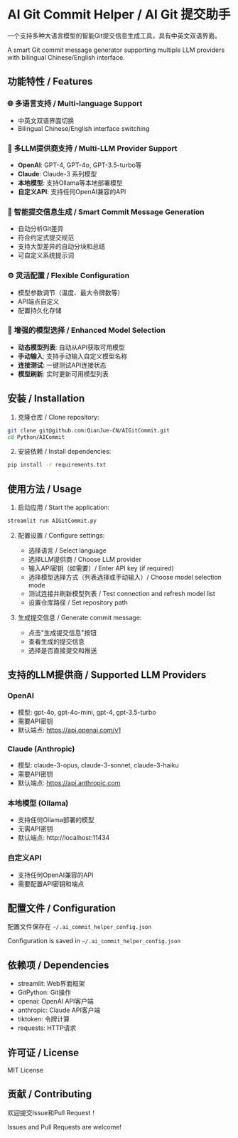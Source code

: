# AI Git Commit Helper / AI Git 提交助手

一个支持多种大语言模型的智能Git提交信息生成工具，具有中英文双语界面。

A smart Git commit message generator supporting multiple LLM providers with bilingual Chinese/English interface.

## 功能特性 / Features

### 🌐 多语言支持 / Multi-language Support
- 中英文双语界面切换
- Bilingual Chinese/English interface switching

### 🤖 多LLM提供商支持 / Multi-LLM Provider Support
- **OpenAI**: GPT-4, GPT-4o, GPT-3.5-turbo等
- **Claude**: Claude-3 系列模型
- **本地模型**: 支持Ollama等本地部署模型
- **自定义API**: 支持任何OpenAI兼容的API

### 📝 智能提交信息生成 / Smart Commit Message Generation
- 自动分析Git差异
- 符合约定式提交规范
- 支持大型差异的自动分块和总结
- 可自定义系统提示词

### ⚙️ 灵活配置 / Flexible Configuration
- 模型参数调节（温度、最大令牌数等）
- API端点自定义
- 配置持久化存储

### 🔧 增强的模型选择 / Enhanced Model Selection
- **动态模型列表**: 自动从API获取可用模型
- **手动输入**: 支持手动输入自定义模型名称
- **连接测试**: 一键测试API连接状态
- **模型刷新**: 实时更新可用模型列表

## 安装 / Installation

1. 克隆仓库 / Clone repository:
```bash
git clone git@github.com:QianJue-CN/AIGitCommit.git
cd Python/AICommit
```

2. 安装依赖 / Install dependencies:
```bash
pip install -r requirements.txt
```

## 使用方法 / Usage

1. 启动应用 / Start the application:
```bash
streamlit run AIGitCommit.py
```

2. 配置设置 / Configure settings:
   - 选择语言 / Select language
   - 选择LLM提供商 / Choose LLM provider
   - 输入API密钥（如需要）/ Enter API key (if required)
   - 选择模型选择方式（列表选择或手动输入）/ Choose model selection mode
   - 测试连接并刷新模型列表 / Test connection and refresh model list
   - 设置仓库路径 / Set repository path

3. 生成提交信息 / Generate commit message:
   - 点击"生成提交信息"按钮
   - 查看生成的提交信息
   - 选择是否直接提交和推送

## 支持的LLM提供商 / Supported LLM Providers

### OpenAI
- 模型: gpt-4o, gpt-4o-mini, gpt-4, gpt-3.5-turbo
- 需要API密钥
- 默认端点: https://api.openai.com/v1

### Claude (Anthropic)
- 模型: claude-3-opus, claude-3-sonnet, claude-3-haiku
- 需要API密钥
- 默认端点: https://api.anthropic.com

### 本地模型 (Ollama)
- 支持任何Ollama部署的模型
- 无需API密钥
- 默认端点: http://localhost:11434

### 自定义API
- 支持任何OpenAI兼容的API
- 需要配置API密钥和端点

## 配置文件 / Configuration

配置文件保存在 `~/.ai_commit_helper_config.json`

Configuration is saved in `~/.ai_commit_helper_config.json`

## 依赖项 / Dependencies

- streamlit: Web界面框架
- GitPython: Git操作
- openai: OpenAI API客户端
- anthropic: Claude API客户端
- tiktoken: 令牌计算
- requests: HTTP请求

## 许可证 / License

MIT License

## 贡献 / Contributing

欢迎提交Issue和Pull Request！

Issues and Pull Requests are welcome!
